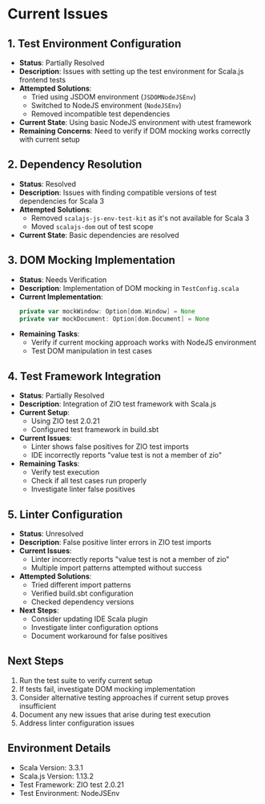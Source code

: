 # Current Issues

## 1. Test Environment Configuration
- **Status**: Partially Resolved
- **Description**: Issues with setting up the test environment for Scala.js frontend tests
- **Attempted Solutions**:
  - Tried using JSDOM environment (`JSDOMNodeJSEnv`)
  - Switched to NodeJS environment (`NodeJSEnv`)
  - Removed incompatible test dependencies
- **Current State**: Using basic NodeJS environment with utest framework
- **Remaining Concerns**: Need to verify if DOM mocking works correctly with current setup

## 2. Dependency Resolution
- **Status**: Resolved
- **Description**: Issues with finding compatible versions of test dependencies for Scala 3
- **Attempted Solutions**:
  - Removed `scalajs-js-env-test-kit` as it's not available for Scala 3
  - Moved `scalajs-dom` out of test scope
- **Current State**: Basic dependencies are resolved

## 3. DOM Mocking Implementation
- **Status**: Needs Verification
- **Description**: Implementation of DOM mocking in `TestConfig.scala`
- **Current Implementation**:
  ```scala
  private var mockWindow: Option[dom.Window] = None
  private var mockDocument: Option[dom.Document] = None
  ```
- **Remaining Tasks**:
  - Verify if current mocking approach works with NodeJS environment
  - Test DOM manipulation in test cases

## 4. Test Framework Integration
- **Status**: Partially Resolved
- **Description**: Integration of ZIO test framework with Scala.js
- **Current Setup**:
  - Using ZIO test 2.0.21
  - Configured test framework in build.sbt
- **Current Issues**:
  - Linter shows false positives for ZIO test imports
  - IDE incorrectly reports "value test is not a member of zio"
- **Remaining Tasks**:
  - Verify test execution
  - Check if all test cases run properly
  - Investigate linter false positives

## 5. Linter Configuration
- **Status**: Unresolved
- **Description**: False positive linter errors in ZIO test imports
- **Current Issues**:
  - Linter incorrectly reports "value test is not a member of zio"
  - Multiple import patterns attempted without success
- **Attempted Solutions**:
  - Tried different import patterns
  - Verified build.sbt configuration
  - Checked dependency versions
- **Next Steps**:
  - Consider updating IDE Scala plugin
  - Investigate linter configuration options
  - Document workaround for false positives

## Next Steps
1. Run the test suite to verify current setup
2. If tests fail, investigate DOM mocking implementation
3. Consider alternative testing approaches if current setup proves insufficient
4. Document any new issues that arise during test execution
5. Address linter configuration issues

## Environment Details
- Scala Version: 3.3.1
- Scala.js Version: 1.13.2
- Test Framework: ZIO test 2.0.21
- Test Environment: NodeJSEnv 
